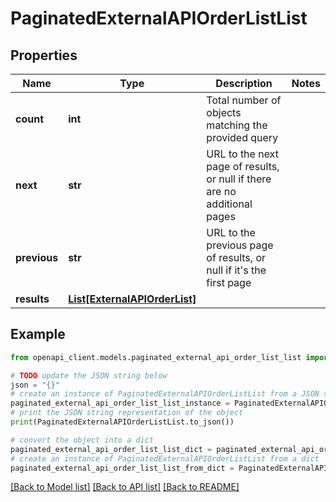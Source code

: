 # PaginatedExternalAPIOrderListList


## Properties

Name | Type | Description | Notes
------------ | ------------- | ------------- | -------------
**count** | **int** | Total number of objects matching the provided query | 
**next** | **str** | URL to the next page of results, or null if there are no additional pages | 
**previous** | **str** | URL to the previous page of results, or null if it&#39;s the first page | 
**results** | [**List[ExternalAPIOrderList]**](ExternalAPIOrderList.md) |  | 

## Example

```python
from openapi_client.models.paginated_external_api_order_list_list import PaginatedExternalAPIOrderListList

# TODO update the JSON string below
json = "{}"
# create an instance of PaginatedExternalAPIOrderListList from a JSON string
paginated_external_api_order_list_list_instance = PaginatedExternalAPIOrderListList.from_json(json)
# print the JSON string representation of the object
print(PaginatedExternalAPIOrderListList.to_json())

# convert the object into a dict
paginated_external_api_order_list_list_dict = paginated_external_api_order_list_list_instance.to_dict()
# create an instance of PaginatedExternalAPIOrderListList from a dict
paginated_external_api_order_list_list_from_dict = PaginatedExternalAPIOrderListList.from_dict(paginated_external_api_order_list_list_dict)
```
[[Back to Model list]](../README.md#documentation-for-models) [[Back to API list]](../README.md#documentation-for-api-endpoints) [[Back to README]](../README.md)


